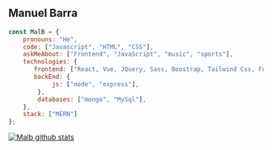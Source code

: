 ## Manuel Barra 


```javascript
const MalB = {
    pronouns: "He",
    code: ["Javascript", "HTML", "CSS"],
    askMeAbout: ["Frontend", "JavaScript", "music", "sports"],
    technologies: {
       frontend: ["React, Vue, JQuery, Sass, Boostrap, Tailwind Css, Fundation, Material UI"],
       backEnd: {
            js: ["node", "express"],
        },
        databases: ["mongo", "MySql"],
    },
    stack: ["MERN"]
};
```
[![Malb github stats](https://github-readme-stats.vercel.app/api?username=ManuelBarra&show_icons=true&theme=merko&hide=["contribs","issues"])](https://github.com/ManuelBarra)

